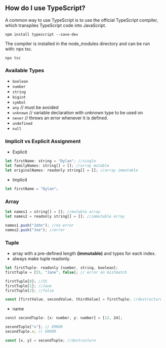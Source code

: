 ## How do I use TypeScript?
A common way to use TypeScript is to use the official TypeScript compiler, which transpiles TypeScript code into JavaScript.

`npm install typescript --save-dev`

The compiler is installed in the node_modules directory and can be run with: npx tsc.

`npx tsc`


### Available Types
- `boolean`
- `number`
- `string`
- `bigint`
- `symbol`
- `any` // must be avoided
- `unknown` // variable declaration with unknown type to be used on
- `never` // throws an error whenever it is defined.
- `undefined`
- `null`

### Implicit vs Explicit Assignment
- Explicit
```js
let firstName: string = "Dylan"; //single
let familyNames: string[] = []; //array mutable
let originalNames: readonly string[] = []; //array immutable
```

- Implicit
```js
let firstName = "Dylan";
```

### Array
```js
let names1 = string[] = []; //mutable array
let names2 = readonly string[] = []; //immutable array

names1.push("John"); //no error
names2.push("Joe"); //error
```

### Tuple
- array with a pre-defined length **(immutable)** and types for each index.
- always make tuple readonly. 
```js
let firstTuple: readonly [number, string, boolean];
firstTuple = [55, "Jane", false]; // error on mistmatch

firstTuple[0]; //55
firstTuple[1]; //Jane
firstTuple[2]; //false

const [firstValue, secondValue, thirdValue] = firstTuple; //destructure
```

- name
```js
const secondTuple: [x: number, y: number] = [12, 24];

secondTuple["x"]; // ERROR
secondTuple.x; // ERROR

const [x, y] = secondTuple; //destructure
```